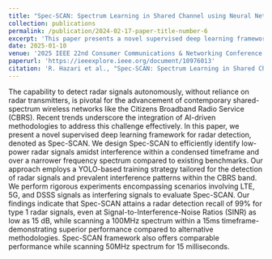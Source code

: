 ```yaml
---
title: "Spec-SCAN: Spectrum Learning in Shared Channel using Neural Networks"
collection: publications
permalink: /publication/2024-02-17-paper-title-number-6
excerpt: 'This paper presents a novel supervised deep learning framework for radar detection in CBRS Band.'
date: 2025-01-10
venue: '2025 IEEE 22nd Consumer Communications & Networking Conference (CCNC)'
paperurl: 'https://ieeexplore.ieee.org/document/10976013'
citation: 'R. Hazari et al., "Spec-SCAN: Spectrum Learning in Shared Channel using Neural Networks," 2025 IEEE 22nd Consumer Communications & Networking Conference (CCNC), Las Vegas, NV, USA, 2025, pp. 1-6, doi: 10.1109/CCNC54725.2025.10976013. keywords: {YOLO;Training;Time-frequency analysis;Wireless networks;Radar detection;Radar;Interference;Spread spectrum communication;Spectrogram;Signal to noise ratio;CBRS;object detection;radar detection;spectrum learning;YOLO},'
---
```


The capability to detect radar signals autonomously, without reliance on radar transmitters, is pivotal for the advancement of contemporary shared-spectrum wireless networks like the Citizens Broadband Radio Service (CBRS). Recent trends underscore the integration of AI-driven methodologies to address this challenge effectively. In this paper, we present a novel supervised deep learning framework for radar detection, denoted as Spec-SCAN. We design Spec-SCAN to efficiently identify low-power radar signals amidst interference within a condensed timeframe and over a narrower frequency spectrum compared to existing benchmarks. Our approach employs a YOLO-based training strategy tailored for the detection of radar signals and prevalent interference patterns within the CBRS band. We perform rigorous experiments encompassing scenarios involving LTE, 5G, and DSSS signals as interfering signals to evaluate Spec-SCAN. Our findings indicate that Spec-SCAN attains a radar detection recall of 99% for type 1 radar signals, even at Signal-to-Interference-Noise Ratios (SINR) as low as 15 dB, while scanning a 100MHz spectrum within a 15ms timeframe-demonstrating superior performance compared to alternative methodologies. Spec-SCAN framework also offers comparable performance while scanning 50MHz spectrum for 15 milliseconds.